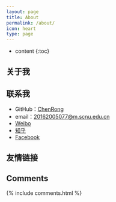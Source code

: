 ```yaml
---
layout: page
title: About
permalink: /about/
icon: heart
type: page
---
```


* content
{:toc}

## 关于我


## 联系我

* GitHub：[ChenRong](https://github.com/chenrong108)
* email：20162005077@m.scnu.edu.cn
* [Weibo](http://www.chenrong.xyz)
* [知乎](http://www.chenrong.xyz)
* [Facebook](http://www.chenrong.xyz)

## 友情链接



## Comments

{% include comments.html %}
